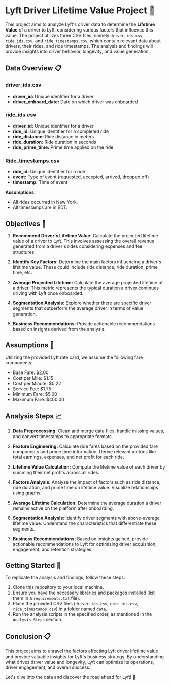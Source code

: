 # Lyft Driver Lifetime Value Project :car: 

This project aims to analyze Lyft's driver data to determine the **Lifetime Value** of a driver to Lyft, considering various factors that influence this value. The project utilizes three CSV files, namely `driver_ids.csv`, `ride_ids.csv`, and `ride_timestamps.csv`, which contain relevant data about drivers, their rides, and ride timestamps. The analysis and findings will provide insights into driver behavior, longevity, and value generation.

## Data Overview :clipboard:

### driver_ids.csv
- **driver_id:** Unique identifier for a driver
- **driver_onboard_date:** Date on which driver was onboarded

### ride_ids.csv
- **driver_id:** Unique identifier for a driver
- **ride_id:** Unique identifier for a completed ride
- **ride_distance:** Ride distance in meters
- **ride_duration:** Ride duration in seconds
- **ride_prime_time:** Prime time applied on the ride

### Ride_timestamps.csv
- **ride_id:** Unique identifier for a ride
- **event:** Type of event (requested, accepted, arrived, dropped off)
- **timestamp:** Time of event

**Assumptions:**
- All rides occurred in New York.
- All timestamps are in EDT.

## Objectives :dart:

1. **Recommend Driver's Lifetime Value:** Calculate the projected lifetime value of a driver to Lyft. This involves assessing the overall revenue generated from a driver's rides considering expenses and fee structures.

2. **Identify Key Factors:** Determine the main factors influencing a driver's lifetime value. These could include ride distance, ride duration, prime time, etc.

3. **Average Projected Lifetime:** Calculate the average projected lifetime of a driver. This metric represents the typical duration a driver continues driving with Lyft once onboarded.

4. **Segmentation Analysis:** Explore whether there are specific driver segments that outperform the average driver in terms of value generation.

5. **Business Recommendations:** Provide actionable recommendations based on insights derived from the analysis.

## Assumptions :page_facing_up:

Utilizing the provided Lyft rate card, we assume the following fare components:
- Base Fare: $2.00
- Cost per Mile: $1.15
- Cost per Minute: $0.22
- Service Fee: $1.75
- Minimum Fare: $5.00
- Maximum Fare: $400.00

## Analysis Steps :chart_with_upwards_trend:

1. **Data Preprocessing:** Clean and merge data files, handle missing values, and convert timestamps to appropriate formats.

2. **Feature Engineering:** Calculate ride fares based on the provided fare components and prime time information. Derive relevant metrics like total earnings, expenses, and net profit for each ride.

3. **Lifetime Value Calculation:** Compute the lifetime value of each driver by summing their net profits across all rides.

4. **Factors Analysis:** Analyze the impact of factors such as ride distance, ride duration, and prime time on lifetime value. Visualize relationships using graphs.

5. **Average Lifetime Calculation:** Determine the average duration a driver remains active on the platform after onboarding.

6. **Segmentation Analysis:** Identify driver segments with above-average lifetime value. Understand the characteristics that differentiate these segments.

7. **Business Recommendations:** Based on insights gained, provide actionable recommendations to Lyft for optimizing driver acquisition, engagement, and retention strategies.

## Getting Started :rocket:

To replicate the analysis and findings, follow these steps:

1. Clone this repository to your local machine.
2. Ensure you have the necessary libraries and packages installed (list them in a `requirements.txt` file).
3. Place the provided CSV files (`driver_ids.csv`, `ride_ids.csv`, `ride_timestamps.csv`) in a folder named `data`.
4. Run the analysis scripts in the specified order, as mentioned in the `Analysis Steps` section.

## Conclusion :clipboard:

This project aims to unravel the factors affecting Lyft driver lifetime value and provide valuable insights for Lyft's business strategy. By understanding what drives driver value and longevity, Lyft can optimize its operations, driver engagement, and overall success. 

Let's dive into the data and discover the road ahead for Lyft! :car:
